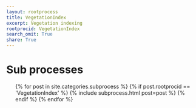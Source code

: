 ```yaml
---
layout: rootprocess
title: VegetationIndex
excerpt: Vegetation indexing
rootprocid: VegetationIndex
search_omit: True
share: True
---
```

<h1 class='foot-description'>Sub processes</h1>
<ul class='post-list'>
{% for post in site.categories.subprocess %}
 {% if post.rootprocid == 'VegetationIndex' %}
   {% include subprocess.html post=post %}
 {% endif %}
{% endfor %}
</ul>
